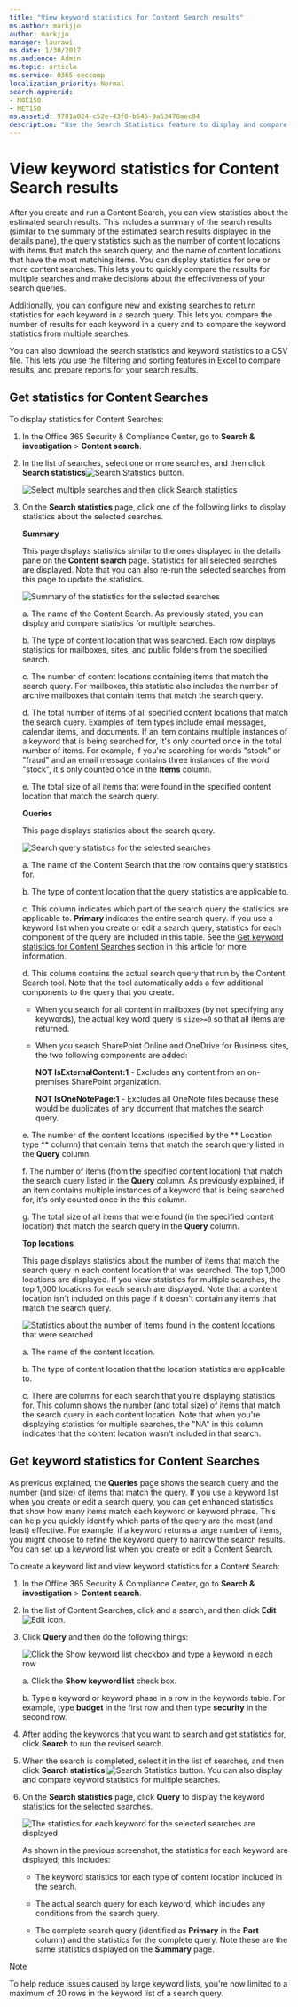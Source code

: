 ```yaml
---
title: "View keyword statistics for Content Search results"
ms.author: markjjo
author: markjjo
manager: laurawi
ms.date: 1/30/2017
ms.audience: Admin
ms.topic: article
ms.service: O365-seccomp
localization_priority: Normal
search.appverid: 
- MOE150
- MET150
ms.assetid: 9701a024-c52e-43f0-b545-9a53478aec04
description: "Use the Search Statistics feature to display and compare statistics for multiple Content Searches in Office 365 Security &amp; Compliance Center. You can also configure the keyword list when you create or edit a search query to get enhanced statistics that show how many items matched each keyword or keyword phrase."
---
```


# View keyword statistics for Content Search results

After you create and run a Content Search, you can view statistics about the estimated search results. This includes a summary of the search results (similar to the summary of the estimated search results displayed in the details pane), the query statistics such as the number of content locations with items that match the search query, and the name of content locations that have the most matching items. You can display statistics for one or more content searches. This lets you to quickly compare the results for multiple searches and make decisions about the effectiveness of your search queries.
  
Additionally, you can configure new and existing searches to return statistics for each keyword in a search query. This lets you compare the number of results for each keyword in a query and to compare the keyword statistics from multiple searches.
  
You can also download the search statistics and keyword statistics to a CSV file. This lets you use the filtering and sorting features in Excel to compare results, and prepare reports for your search results.
  
## Get statistics for Content Searches

To display statistics for Content Searches:
  
1. In the Office 365 Security &amp; Compliance Center, go to **Search &amp; investigation** \> **Content search**.
    
2. In the list of searches, select one or more searches, and then click **Search statistics**![Search Statistics button](media/9bf56d43-25bf-4f53-a4be-f4d55102310c.png).
    
    ![Select multiple searches and then click Search statistics](media/1195c6c3-2e00-469d-8c29-85c1c7ebe6c7.png)
  
3. On the **Search statistics** page, click one of the following links to display statistics about the selected searches. 
    
    **Summary**
    
    This page displays statistics similar to the ones displayed in the details pane on the **Content search** page. Statistics for all selected searches are displayed. Note that you can also re-run the selected searches from this page to update the statistics. 
    
    ![Summary of the statistics for the selected searches](media/abb663eb-b3d6-4f4c-a99f-55d20b0848af.png)
  
    a.  The name of the Content Search. As previously stated, you can display and compare statistics for multiple searches.
    
    b. The type of content location that was searched. Each row displays statistics for mailboxes, sites, and public folders from the specified search.
    
    c. The number of content locations containing items that match the search query. For mailboxes, this statistic also includes the number of archive mailboxes that contain items that match the search query.
    
    d. The total number of items of all specified content locations that match the search query. Examples of item types include email messages, calendar items, and documents. If an item contains multiple instances of a keyword that is being searched for, it's only counted once in the total number of items. For example, if you're searching for words "stock" or "fraud" and an email message contains three instances of the word "stock", it's only counted once in the **Items** column. 
    
    e. The total size of all items that were found in the specified content location that match the search query. 
    
    **Queries**
    
    This page displays statistics about the search query.
    
    ![Search query statistics for the selected searches](media/dc817526-dfb9-43d3-a14c-4c58077eb7bb.png)
  
    a. The name of the Content Search that the row contains query statistics for.
    
    b. The type of content location that the query statistics are applicable to.
    
    c. This column indicates which part of the search query the statistics are applicable to. **Primary** indicates the entire search query. If you use a keyword list when you create or edit a search query, statistics for each component of the query are included in this table. See the [Get keyword statistics for Content Searches](#get-keyword-statistics-for-content-searches) section in this article for more information. 
    
    d. This column contains the actual search query that run by the Content Search tool. Note that the tool automatically adds a few additional components to the query that you create. 

    - When you search for all content in mailboxes (by not specifying any keywords), the actual key word query is  `size>=0` so that all items are returned. 
    
     - When you search SharePoint Online and OneDrive for Business sites, the two following components are added:
    
          **NOT IsExternalContent:1** - Excludes any content from an on-premises SharePoint organization. 
    
          **NOT IsOneNotePage:1** - Excludes all OneNote files because these would be duplicates of any document that matches the search query. 

    
    e. The number of the content locations (specified by the ** Location type ** column) that contain items that match the search query listed in the **Query** column. 
    
    f. The number of items (from the specified content location) that match the search query listed in the **Query** column. As previously explained, if an item contains multiple instances of a keyword that is being searched for, it's only counted once in the this column. 
    
    g. The total size of all items that were found (in the specified content location) that match the search query in the **Query** column. 
    
    **Top locations**
    
    This page displays statistics about the number of items that match the search query in each content location that was searched. The top 1,000 locations are displayed. If you view statistics for multiple searches, the top 1,000 locations for each search are displayed. Note that a content location isn't included on this page if it doesn't contain any items that match the search query.
    
    ![Statistics about the number of items found in the content locations that were searched](media/35a820b0-85d9-45d1-9a0c-c74bec803e67.png)
  
    a. The name of the content location.
    
    b. The type of content location that the location statistics are applicable to.
    
    c. There are columns for each search that you're displaying statistics for. This column shows the number (and total size) of items that match the search query in each content location. Note that when you're displaying statistics for multiple searches, the "NA" in this column indicates that the content location wasn't included in that search. 

## Get keyword statistics for Content Searches

As previous explained, the **Queries** page shows the search query and the number (and size) of items that match the query. If you use a keyword list when you create or edit a search query, you can get enhanced statistics that show how many items match each keyword or keyword phrase. This can help you quickly identify which parts of the query are the most (and least) effective. For example, if a keyword returns a large number of items, you might choose to refine the keyword query to narrow the search results. You can set up a keyword list when you create or edit a Content Search. 




  
To create a keyword list and view keyword statistics for a Content Search:
  
1. In the Office 365 Security &amp; Compliance Center, go to **Search &amp; investigation** \> **Content search**.
    
2. In the list of Content Searches, click and a search, and then click **Edit** ![Edit icon](media/ebd260e4-3556-4fb0-b0bb-cc489773042c.gif).
    
3. Click **Query** and then do the following things: 
    
    ![Click the Show keyword list checkbox and type a keyword in each row](media/73ef46dd-3d5c-415d-b5e7-c3559caaafe2.png)
  
    a. Click the **Show keyword list** check box. 
    
    b. Type a keyword or keyword phase in a row in the keywords table. For example, type **budget** in the first row and then type **security** in the second row. 
    
4. After adding the keywords that you want to search and get statistics for, click **Search** to run the revised search. 
    
5. When the search is completed, select it in the list of searches, and then click **Search statistics** ![Search Statistics button](media/9bf56d43-25bf-4f53-a4be-f4d55102310c.png). You can also display and compare keyword statistics for multiple searches.
    
6. On the **Search statistics** page, click **Query** to display the keyword statistics for the selected searches. 
    
    ![The statistics for each keyword for the selected searches are displayed](media/e7910fa9-af93-4df9-92d0-e1e3e089e14f.png)
  
    As shown in the previous screenshot, the statistics for each keyword are displayed; this includes: 
    
    - The keyword statistics for each type of content location included in the search.
    
    - The actual search query for each keyword, which includes any conditions from the search query. 
    
    - The complete search query (identified as **Primary** in the **Part** column) and the statistics for the complete query. Note these are the same statistics displayed on the **Summary** page. 

> [!NOTE]
> To help reduce issues caused by large keyword lists, you're now limited to a maximum of 20 rows in the keyword list of a search query.
